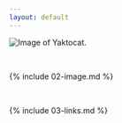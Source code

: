 ```yaml
---
layout: default
---
```


![Image of Yaktocat](https://octodex.github.com/images/yaktocat.png).

<br>

{% include 02-image.md %}

<br>

{% include 03-links.md %}


